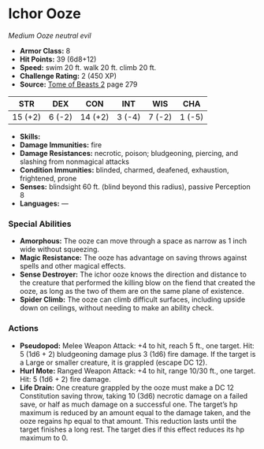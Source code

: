 # Ichor Ooze

*Medium* *Ooze* *neutral evil*

- **Armor Class:** 8
- **Hit Points:** 39 (6d8+12)
- **Speed:** swim 20 ft. walk 20 ft. climb 20 ft.
- **Challenge Rating:** 2 (450 XP)
- **Source:** [Tome of Beasts 2](https://koboldpress.com/kpstore/product/tome-of-beasts-2-for-5th-edition) page 279

| STR | DEX | CON | INT | WIS | CHA |
| --- | --- | --- | --- | --- | --- |
| 15 (+2) | 6 (-2) | 14 (+2) | 3 (-4) | 7 (-2) | 1 (-5) |

- **Skills:** 
- **Damage Immunities:** fire
- **Damage Resistances:** necrotic, poison; bludgeoning, piercing, and slashing from nonmagical attacks
- **Condition Immunities:** blinded, charmed, deafened, exhaustion, frightened, prone
- **Senses:** blindsight 60 ft. (blind beyond this radius), passive Perception 8
- **Languages:** —

### Special Abilities

- **Amorphous:** The ooze can move through a space as narrow as 1 inch wide without squeezing.
- **Magic Resistance:** The ooze has advantage on saving throws against spells and other magical effects.
- **Sense Destroyer:** The ichor ooze knows the direction and distance to the creature that performed the killing blow on the fiend that created the ooze, as long as the two of them are on the same plane of existence.
- **Spider Climb:** The ooze can climb difficult surfaces, including upside down on ceilings, without needing to make an ability check.

### Actions

- **Pseudopod:** Melee Weapon Attack: +4 to hit, reach 5 ft., one target. Hit: 5 (1d6 + 2) bludgeoning damage plus 3 (1d6) fire damage. If the target is a Large or smaller creature, it is grappled (escape DC 12).
- **Hurl Mote:** Ranged Weapon Attack: +4 to hit, range 10/30 ft., one target. Hit: 5 (1d6 + 2) fire damage.
- **Life Drain:** One creature grappled by the ooze must make a DC 12 Constitution saving throw, taking 10 (3d6) necrotic damage on a failed save, or half as much damage on a successful one. The target’s hp maximum is reduced by an amount equal to the damage taken, and the ooze regains hp equal to that amount. This reduction lasts until the target finishes a long rest. The target dies if this effect reduces its hp maximum to 0.



